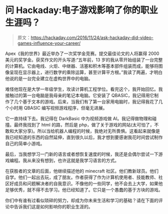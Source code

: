 # 问 Hackaday:电子游戏影响了你的职业生涯吗？

> 原文：<https://hackaday.com/2016/11/24/ask-hackaday-did-video-games-influence-your-career/>

Apex《我的世界》最近举办了一次奖学金竞赛。提交最佳论文的人将赢得 2000 美元的奖学金。获奖作文的开头写道:“五年前，13 岁的我从零开始组装了一台完整的计算机。它由电线、火炬、中继器、活塞和积木等基本部件组装而成，能够将图像呈现在显示器上，进行数字的乘除运算，甚至计算平方根。”我读了两遍，才明白他说的是一台完全建立在虚构世界中的电脑。

难怪他现在是大学一年级学生，攻读计算机工程学位。看完这个，我开始回忆。我接触过的第一台电脑是我母亲的笔记本电脑。它安装了 QBASIC，我记得用它制作了几个基于文本的游戏。后来，当我们有了第一台家用电脑时，我记得我花了几个小时用 QBASIC 编写视频游戏程序，但毫无进展。

它一直持续下去。我记得在 DarkBasic 中为视频游戏做 AI。我记得做物理和碰撞。最终我找到了 html 的路，然后是 php，做了关于游戏的网站(太可怕了，不敢和大家分享)。所以当给机器人编程的时候，我绝对无所畏惧。这看起来就像是我已经知道的东西的自然延伸，直到很久以后，我才想到要感谢我花时间尝试制作自己的简单小游戏。

最后，当我想学习一门新的语言或者想恢复速度的时候，我还是会偶尔尝试一下游戏编程。我从来没有想到，也许这就是我学习语言的方式。

在获胜者的文章的后面，他继续描述他的 minecraft 社区。他们教新球员。他们自学。他们一起出去玩，成了朋友。作者获得了作为计算机使用者、技能教师、社区好成员和问题解决者的自我意识。不像他的一些同学，他不会去上大学，如果他足够优秀，就不得不去学习。他已经知道了。它只是一个愚蠢的基于方块的游戏。

你们中有谁有过看似琐碎的努力，却成为你未来生活和学习的基础？请在下面的评论中告诉我们这是如何影响你的职业生涯的。